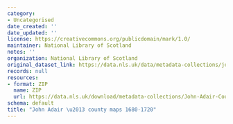 ```yaml
---
category:
- Uncategorised
date_created: ''
date_updated: ''
license: https://creativecommons.org/publicdomain/mark/1.0/
maintainer: National Library of Scotland
notes: ''
organization: National Library of Scotland
original_dataset_link: https://data.nls.uk/data/metadata-collections/john-adair/
records: null
resources:
- format: ZIP
  name: ZIP
  url: https://data.nls.uk/download/metadata-collections/John-Adair-County-Maps.zip
schema: default
title: "John Adair \u2013 county maps 1680-1720"
---
```

